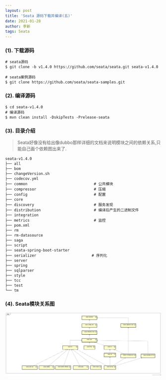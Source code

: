 ```yaml
---
layout: post
title: 'Seata 源码下载并编译(五)'
date: 2021-01-28
author: 李新
tags: Seata
---
```


### (1). 下载源码
```
# seata源码
$ git clone -b v1.4.0 https://github.com/seata/seata.git seata-v1.4.0

# seata案例源码
$ git clone https://github.com/seata/seata-samples.git
```
### (2). 编译源码
```
$ cd seata-v1.4.0
# 编译源码
$ mvn clean install -DskipTests -Prelease-seata
```
### (3). 目录介绍
> Seata好像没有给出像dubbo那样详细的文档来说明模块之间的依赖关系,只能自己画个依赖图出来了.   

```
seata-v1.4.0
├── all
├── bom
├── changeVersion.sh
├── codecov.yml
├── common                              # 公共模块
├── compressor                          # 压缩
├── config                              # 配置
├── core
├── discovery                           # 服务发现
├── distribution                        # 编译后产生的二进制文件
├── integration
├── metrics                             # 监控
├── pom.xml
├── rm                                 
├── rm-datasource
├── saga
├── script
├── seata-spring-boot-starter
├── serializer                         # 序列化
├── server
├── spring
├── sqlparser
├── style
├── tcc
├── test
└── tm
```

### (4). Seata模块关系图
!["Seata模块依赖图"](/assets/seata/imgs/Seata-Mdule-Dependency.jpg)